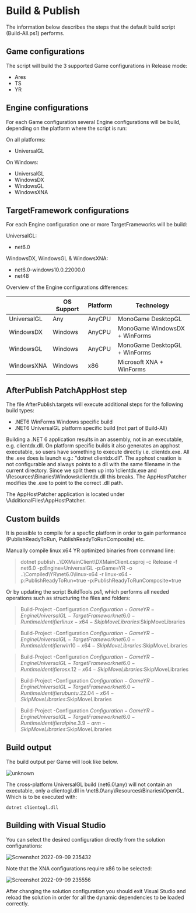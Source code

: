 # Build & Publish #

The information below describes the steps that the default build script (Build-All.ps1) performs.

Game configurations
-------------------

The script will build the 3 supported Game configurations in Release mode:
* Ares
* TS
* YR

Engine configurations
---------------------

For each Game configuration several Engine configurations will be build, depending on the platform where the script is run:

On all platforms:
* UniversalGL

On Windows:
* UniversalGL
* WindowsDX
* WindowsGL
* WindowsXNA

TargetFramework configurations
------------------------------

For each Engine configuration one or more TargetFrameworks will be build:

UniversalGL:
* net6.0

WindowsDX, WindowsGL & WindowsXNA:
* net6.0-windows10.0.22000.0
* net48

Overview of the Engine configurations differences:

| | OS Support | Platform | Technology |
| - | ---------- | -------- | ---------- |
| UniversalGL | Any | AnyCPU | MonoGame DesktopGL |
| WindowsDX | Windows | AnyCPU | MonoGame WindowsDX + WinForms |
| WindowsGL | Windows | AnyCPU | MonoGame DesktopGL + WinForms |
| WindowsXNA | Windows | x86 | Microsoft XNA + WinForms |

AfterPublish PatchAppHost step
------------------------------

The file AfterPublish.targets will execute additional steps for the following build types:
* .NET6 WinForms Windows specific build
* .NET6 UniversalGL platform specific build (not part of Build-All)

Building a .NET 6 application results in an assembly, not in an executable, e.g. clientdx.dll.
On platform specific builds it also generates an apphost executable, so users have something to execute directly i.e. clientdx.exe.
All the .exe does is launch e.g.: "dotnet clientdx.dll".
The apphost creation is not configurable and always points to a dll with the same filename in the current directory.
Since we split them up into \clientdx.exe and \Resources\Binaries\Windows\clientdx.dll this breaks.
The AppHostPatcher modifies the .exe to point to the correct .dll path.

The AppHostPatcher application is located under \AdditionalFiles\AppHostPatcher.

Custom builds
-------------

It is possible to compile for a specfic platform in order to gain performance (PublishReadyToRun, PublishReadyToRunComposite) etc.

Manually compile linux x64 YR optimized binaries from command line:

>dotnet publish ..\DXMainClient\DXMainClient.csproj -c Release -f net6.0 -p:Engine=UniversalGL -p:Game=YR -o ..\Compiled\YR\net6.0\linux-x64 -r linux-x64 -p:PublishReadyToRun=true -p:PublishReadyToRunComposite=true

Or by updating the script BuildTools.ps1, which performs all needed operations such as structuring the files and folders:

>Build-Project -Configuration $Configuration -Game YR -Engine UniversalGL -TargetFramework net6.0 -RuntimeIdentifier linux-x64 -SkipMoveLibraries:$SkipMoveLibraries

>Build-Project -Configuration $Configuration -Game YR -Engine UniversalGL -TargetFramework net6.0 -RuntimeIdentifier win10-x64 -SkipMoveLibraries:$SkipMoveLibraries

>Build-Project -Configuration $Configuration -Game YR -Engine UniversalGL -TargetFramework net6.0 -RuntimeIdentifier osx.12-x64 -SkipMoveLibraries:$SkipMoveLibraries

>Build-Project -Configuration $Configuration -Game YR -Engine UniversalGL -TargetFramework net6.0 -RuntimeIdentifier ubuntu.22.04-x64 -SkipMoveLibraries:$SkipMoveLibraries

>Build-Project -Configuration $Configuration -Game YR -Engine UniversalGL -TargetFramework net6.0 -RuntimeIdentifier alpine.3.9-arm -SkipMoveLibraries:$SkipMoveLibraries

Build output
------------

The build output per Game will look like below.

![unknown](https://user-images.githubusercontent.com/25006126/189449430-07bfb4b5-bc5f-4cea-870e-90d1870b8fe8.png)

The cross-platform UniversalGL build (net6.0\any) will not contain an executable, only a clientogl.dll in \net6.0\any\Resources\Binaries\OpenGL.
Which is to be executed with:

`dotnet clientogl.dll`

Building with Visual Studio
---------------------------

You can select the desired configuration directly from the solution configurations:

![Screenshot 2022-09-09 235432](https://user-images.githubusercontent.com/25006126/189451063-28418a7b-47f4-47b3-9d8b-512c598284ac.png)

Note that the XNA configurations require x86 to be selected:

![Screenshot 2022-09-09 235556](https://user-images.githubusercontent.com/25006126/189451170-d90f665e-19d1-4e6b-a9df-a4994eb143a9.png)

After changing the solution configuration you should exit Visual Studio and reload the solution in order for all the dynamic dependencies to be loaded correctly.
